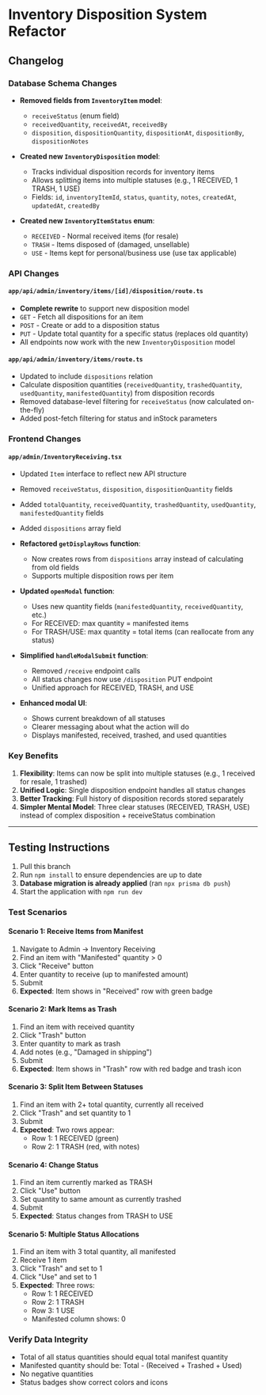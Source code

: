 # Inventory Disposition System Refactor

## Changelog

### Database Schema Changes
- **Removed fields from `InventoryItem` model**:
  - `receiveStatus` (enum field)
  - `receivedQuantity`, `receivedAt`, `receivedBy`
  - `disposition`, `dispositionQuantity`, `dispositionAt`, `dispositionBy`, `dispositionNotes`
  
- **Created new `InventoryDisposition` model**:
  - Tracks individual disposition records for inventory items
  - Allows splitting items into multiple statuses (e.g., 1 RECEIVED, 1 TRASH, 1 USE)
  - Fields: `id`, `inventoryItemId`, `status`, `quantity`, `notes`, `createdAt`, `updatedAt`, `createdBy`
  
- **Created new `InventoryItemStatus` enum**:
  - `RECEIVED` - Normal received items (for resale)
  - `TRASH` - Items disposed of (damaged, unsellable)
  - `USE` - Items kept for personal/business use (use tax applicable)

### API Changes

#### `app/api/admin/inventory/items/[id]/disposition/route.ts`
- **Complete rewrite** to support new disposition model
- `GET` - Fetch all dispositions for an item
- `POST` - Create or add to a disposition status
- `PUT` - Update total quantity for a specific status (replaces old quantity)
- All endpoints now work with the new `InventoryDisposition` model

#### `app/api/admin/inventory/items/route.ts`
- Updated to include `dispositions` relation
- Calculate disposition quantities (`receivedQuantity`, `trashedQuantity`, `usedQuantity`, `manifestedQuantity`) from disposition records
- Removed database-level filtering for `receiveStatus` (now calculated on-the-fly)
- Added post-fetch filtering for status and inStock parameters

### Frontend Changes

#### `app/admin/InventoryReceiving.tsx`
- Updated `Item` interface to reflect new API structure
- Removed `receiveStatus`, `disposition`, `dispositionQuantity` fields
- Added `totalQuantity`, `receivedQuantity`, `trashedQuantity`, `usedQuantity`, `manifestedQuantity` fields
- Added `dispositions` array field

- **Refactored `getDisplayRows` function**:
  - Now creates rows from `dispositions` array instead of calculating from old fields
  - Supports multiple disposition rows per item

- **Updated `openModal` function**:
  - Uses new quantity fields (`manifestedQuantity`, `receivedQuantity`, etc.)
  - For RECEIVED: max quantity = manifested items
  - For TRASH/USE: max quantity = total items (can reallocate from any status)

- **Simplified `handleModalSubmit` function**:
  - Removed `/receive` endpoint calls
  - All status changes now use `/disposition` PUT endpoint
  - Unified approach for RECEIVED, TRASH, and USE

- **Enhanced modal UI**:
  - Shows current breakdown of all statuses
  - Clearer messaging about what the action will do
  - Displays manifested, received, trashed, and used quantities

### Key Benefits

1. **Flexibility**: Items can now be split into multiple statuses (e.g., 1 received for resale, 1 trashed)
2. **Unified Logic**: Single disposition endpoint handles all status changes
3. **Better Tracking**: Full history of disposition records stored separately
4. **Simpler Mental Model**: Three clear statuses (RECEIVED, TRASH, USE) instead of complex disposition + receiveStatus combination

---

## Testing Instructions

1. Pull this branch
2. Run `npm install` to ensure dependencies are up to date
3. **Database migration is already applied** (ran `npx prisma db push`)
4. Start the application with `npm run dev`

### Test Scenarios

#### Scenario 1: Receive Items from Manifest
1. Navigate to Admin → Inventory Receiving
2. Find an item with "Manifested" quantity > 0
3. Click "Receive" button
4. Enter quantity to receive (up to manifested amount)
5. Submit
6. **Expected**: Item shows in "Received" row with green badge

#### Scenario 2: Mark Items as Trash
1. Find an item with received quantity
2. Click "Trash" button
3. Enter quantity to mark as trash
4. Add notes (e.g., "Damaged in shipping")
5. Submit
6. **Expected**: Item shows in "Trash" row with red badge and trash icon

#### Scenario 3: Split Item Between Statuses
1. Find an item with 2+ total quantity, currently all received
2. Click "Trash" and set quantity to 1
3. Submit
4. **Expected**: Two rows appear:
   - Row 1: 1 RECEIVED (green)
   - Row 2: 1 TRASH (red, with notes)

#### Scenario 4: Change Status
1. Find an item currently marked as TRASH
2. Click "Use" button
3. Set quantity to same amount as currently trashed
4. Submit
5. **Expected**: Status changes from TRASH to USE

#### Scenario 5: Multiple Status Allocations
1. Find an item with 3 total quantity, all manifested
2. Receive 1 item
3. Click "Trash" and set to 1
4. Click "Use" and set to 1
5. **Expected**: Three rows:
   - Row 1: 1 RECEIVED
   - Row 2: 1 TRASH
   - Row 3: 1 USE
   - Manifested column shows: 0

### Verify Data Integrity
- Total of all status quantities should equal total manifest quantity
- Manifested quantity should be: Total - (Received + Trashed + Used)
- No negative quantities
- Status badges show correct colors and icons





